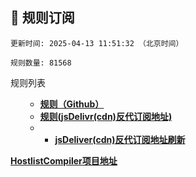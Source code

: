 <h2 id="a">🎯 规则订阅</h2>

```
更新时间: 2025-04-13 11:51:32 （北京时间） 

规则数量: 81568 
``` 
<summary>规则列表</summary>
<ul>
  
- **[规则（Github）](https://raw.githubusercontent.com/EGMfoxl/AD-blocker-adgh/refs/heads/main/rules.txt)**
- **[规则(jsDelivr(cdn)反代订阅地址)](https://cdn.jsdelivr.net/gh/EGMfoxl/AD-blocker-adgh@main/rules.txt)**
- - **[jsDeliver(cdn)反代订阅地址刷新](https://purge.jsdelivr.net/gh/EGMfoxl/AD-blocker-adgh@main/rules.txt)**
</ul>

**[HostlistCompiler项目地址](https://github.com/AdguardTeam/HostlistCompiler)**
